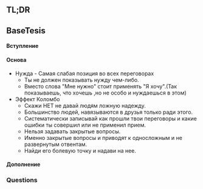 ## TL;DR

## BaseTesis
#### Вступление


#### Основа
- Нужда - Самая слабая позиция во всех переговорах 
	- Ты не должен показывать нужду чем-либо. 
	- Вместо слова "Мне нужно" стоит применять "Я хочу".(Так показываешь, что хочешь ,но не особо и нуждаешься в этом) 
- Эффект Коломбо 
	- Скажи НЕТ не давай людям ложную надежду. 
	- Большинство людей, навязываются в друзья только ради этого. 
	- Систематически записывай как прошли твои переговоры и какие ошибки ты совершил или не применил прием.
	- Нельзя задавать закрытые вопросы. 
	- Именно закрытые вопросы и приводят к односложным и не развернутым отвентам. 
	- Найди его болевую точку и надави на нее.

#### Дополнение

### Questions

